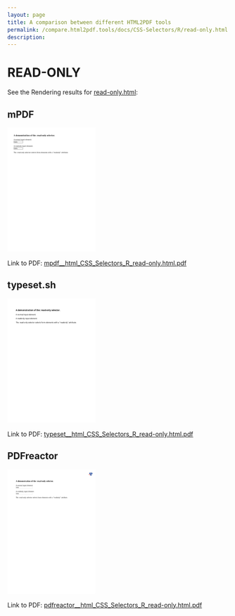 ```yaml
---
layout: page
title: A comparison between different HTML2PDF tools
permalink: /compare.html2pdf.tools/docs/CSS-Selectors/R/read-only.html
description: 
---
```


# READ-ONLY

See the Rendering results for [read-only.html](/html/CSS%20Selectors/R/read-only.html):

## mPDF
![](mpdf__html_CSS_Selectors_R_read-only.html.png) 

Link to PDF: [mpdf__html_CSS_Selectors_R_read-only.html.pdf](mpdf__html_CSS_Selectors_R_read-only.html.pdf)

## typeset.sh
![](typeset__html_CSS_Selectors_R_read-only.html.png) 

Link to PDF: [typeset__html_CSS_Selectors_R_read-only.html.pdf](typeset__html_CSS_Selectors_R_read-only.html.pdf)

## PDFreactor
![](pdfreactor__html_CSS_Selectors_R_read-only.html.png) 

Link to PDF: [pdfreactor__html_CSS_Selectors_R_read-only.html.pdf](pdfreactor__html_CSS_Selectors_R_read-only.html.pdf)
